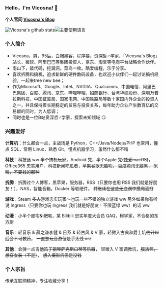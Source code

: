 ### Hello，I'm Vicosna! 👋

**个人官网 [Vicosna's Blog](https://Vicosna.com)**

![Vicosna's github stats](https://github-readme-stats.vercel.app/api?username=vicosna&show_icons=true)![主要使用语言](https://github-readme-stats.vercel.app/api/top-langs/?username=vicosna&layout=compact)

### 个人简介

- Vicosna，男，95后，白帽黑客，程序猿，资深哲♂学家，「Vicosna's Blog」站长，微软、阿里巴巴等集团投资人，京东、淘宝等电商平台战略合作伙伴。
- 南山下，敲代码，挖漏洞，菜鸟一枚。酷爱编程，乐于分享。
- 喜欢折腾和搞机，追求新鲜的硬件数码设备，也欢迎小伙伴们一起讨论搞机经验，一起来tree new bee；
- 作为Microsoft、Google、Intel、NVIDIA、Qualcomm、中国电信、阿里巴巴集团、百度、腾讯、京东、哔哩哔哩、招商银行、台湾华硕股份、深圳万普拉斯科技、中国证监局、国家电网、中国铁路局等数十家国内外企业的投资人之一，并且保持着长期稳定的贸易与投资关系，每年助力企业产生数百亿的交易额的同时，为人低调；
- 同时也是一位B站资深哲♂学家，探索未知领域 😏

### 兴趣爱好

**计算机**：什么都会一点，主战场是 Python，C++/Java/Nodejs/PHP 也常用，懂点 SQL，常用 Linux，熟悉 Git，懂点机器学习，虽然什么都不精 

**科技**：科技迷 ww ~~半个搞机玩家~~，Android 党，半个Apple 党~~(独爱macOS)~~，Office365 忠实用户，科技新闻吃瓜者，~~苹果谷歌无脑吹， 百度腾讯无脑黑， 米粉，不要钱的那种~~

**折腾**：折腾过个人博客，黑苹果，服务器，RSS（只要你也用 RSS 我们就是好朋友！），NAS，智能音箱，Docker 等软硬件， ~~并继续在这些无底洞中摸爬滚打~~ 

**游戏**：Steam ~~多人~~游戏忠实玩家～也玩一些不错的独立游戏 ww 另外如果你有听说 Ingress（只要你也玩 Ingress 我们就是好朋友！不限蓝绿 ww）的话 ww 

**动漫**：小半个废宅~~& 肥宅~~，某 Bilibili 忠实年度大会员 QAQ，柯学家，不合格的东方厨

**音乐**：轻音乐 & 薛之谦李健 & 日系 & 轻古风 & V 家，轻微入古典和爵士坑~~估计以后会不可救药~~， ~~一直想玩音游但是手太残 orz~~

**其他**：会弹一点吉他笛子~~钢琴萨克斯口琴等乐器~~， 轻微入 V 家调教坑，~~膜法师， 想穿女装（不是）~~， ~~想入摄影坑但是没钱~~

### 个人宗旨

传承互联网精神，专注收藏分享！

<!--
**vicosna/vicosna** is a ✨ _special_ ✨ repository because its `README.md` (this file) appears on your GitHub profile.

Here are some ideas to get you started:

- 🔭 I’m currently working on ...
- 🌱 I’m currently learning ...
- 👯 I’m looking to collaborate on ...
- 🤔 I’m looking for help with ...
- 💬 Ask me about ...
- 📫 How to reach me: ...
- 😄 Pronouns: ...
- ⚡ Fun fact: ...
-->
